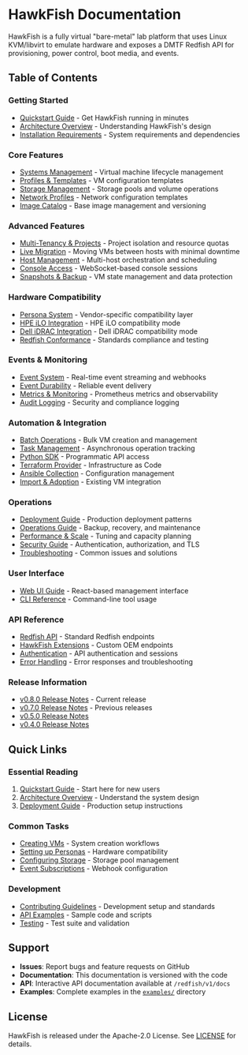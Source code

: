 # HawkFish Documentation

HawkFish is a fully virtual "bare-metal" lab platform that uses Linux KVM/libvirt to emulate hardware and exposes a DMTF Redfish API for provisioning, power control, boot media, and events.

## Table of Contents

### Getting Started
- [Quickstart Guide](quickstart.md) - Get HawkFish running in minutes
- [Architecture Overview](architecture.md) - Understanding HawkFish's design
- [Installation Requirements](requirements.md) - System requirements and dependencies

### Core Features
- [Systems Management](systems.md) - Virtual machine lifecycle management
- [Profiles & Templates](profiles.md) - VM configuration templates
- [Storage Management](storage-pools.md) - Storage pools and volume operations
- [Network Profiles](network-profiles.md) - Network configuration templates
- [Image Catalog](images.md) - Base image management and versioning

### Advanced Features
- [Multi-Tenancy & Projects](tenancy.md) - Project isolation and resource quotas
- [Live Migration](migration.md) - Moving VMs between hosts with minimal downtime
- [Host Management](hosts.md) - Multi-host orchestration and scheduling
- [Console Access](console.md) - WebSocket-based console sessions
- [Snapshots & Backup](snapshots.md) - VM state management and data protection

### Hardware Compatibility
- [Persona System](personas.md) - Vendor-specific compatibility layer
- [HPE iLO Integration](persona-ilo.md) - HPE iLO compatibility mode
- [Dell iDRAC Integration](persona-idrac.md) - Dell iDRAC compatibility mode
- [Redfish Conformance](conformance.md) - Standards compliance and testing

### Events & Monitoring
- [Event System](events.md) - Real-time event streaming and webhooks
- [Event Durability](events-durability.md) - Reliable event delivery
- [Metrics & Monitoring](monitoring.md) - Prometheus metrics and observability
- [Audit Logging](audit.md) - Security and compliance logging

### Automation & Integration
- [Batch Operations](batch.md) - Bulk VM creation and management
- [Task Management](tasks.md) - Asynchronous operation tracking
- [Python SDK](sdk-python.md) - Programmatic API access
- [Terraform Provider](automation.md#terraform) - Infrastructure as Code
- [Ansible Collection](automation.md#ansible) - Configuration management
- [Import & Adoption](import.md) - Existing VM integration

### Operations
- [Deployment Guide](deploy.md) - Production deployment patterns
- [Operations Guide](ops.md) - Backup, recovery, and maintenance
- [Performance & Scale](scale-performance.md) - Tuning and capacity planning
- [Security Guide](security.md) - Authentication, authorization, and TLS
- [Troubleshooting](troubleshooting.md) - Common issues and solutions

### User Interface
- [Web UI Guide](ui.md) - React-based management interface
- [CLI Reference](cli.md) - Command-line tool usage

### API Reference
- [Redfish API](api-redfish.md) - Standard Redfish endpoints
- [HawkFish Extensions](api-extensions.md) - Custom OEM endpoints
- [Authentication](api-auth.md) - API authentication and sessions
- [Error Handling](api-errors.md) - Error responses and troubleshooting

### Release Information
- [v0.8.0 Release Notes](release-notes-0.8.0.md) - Current release
- [v0.7.0 Release Notes](release-notes-0.7.0.md) - Previous releases
- [v0.5.0 Release Notes](release-notes-0.5.0.md)
- [v0.4.0 Release Notes](release-notes-0.4.0.md)

## Quick Links

### Essential Reading
1. [Quickstart Guide](quickstart.md) - Start here for new users
2. [Architecture Overview](architecture.md) - Understand the system design
3. [Deployment Guide](deploy.md) - Production setup instructions

### Common Tasks
- [Creating VMs](systems.md#creating-systems) - System creation workflows
- [Setting up Personas](personas.md#configuration) - Hardware compatibility
- [Configuring Storage](storage-pools.md#setup) - Storage pool management
- [Event Subscriptions](events.md#subscriptions) - Webhook configuration

### Development
- [Contributing Guidelines](../CONTRIBUTING.md) - Development setup and standards
- [API Examples](../examples/) - Sample code and scripts
- [Testing](testing.md) - Test suite and validation

## Support

- **Issues**: Report bugs and feature requests on GitHub
- **Documentation**: This documentation is versioned with the code
- **API**: Interactive API documentation available at `/redfish/v1/docs`
- **Examples**: Complete examples in the [`examples/`](../examples/) directory

## License

HawkFish is released under the Apache-2.0 License. See [LICENSE](../LICENSE) for details.
